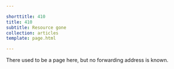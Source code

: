 ```yaml
---

shorttitle: 410
title: 410
subtitle: Resource gone
collection: articles
template: page.html

---
```


There used to be a page here, but no forwarding address is known.
